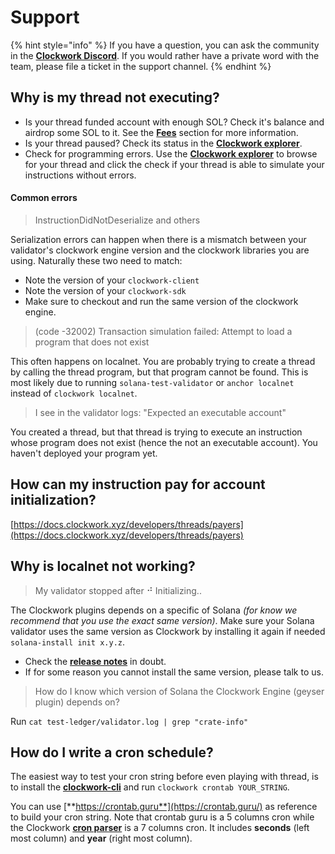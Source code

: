 # Support

{% hint style="info" %}
If you have a question, you can ask the community in the [**Clockwork Discord**](https://discord.gg/6zGyWF7mP4). If you would rather have a private word with the team, please file a ticket in the support channel.&#x20;
{% endhint %}

## Why is my thread not executing?

* Is your thread funded account with enough SOL? Check it's balance and airdrop some SOL to it. See the [**Fees**](broken-reference) section for more information.
* Is your thread paused? Check its status in the [**Clockwork explorer**](https://app.clockwork.xyz/?cluster=devnet).
* Check for programming errors. Use the [**Clockwork explorer**](https://app.clockwork.xyz/?cluster=devnet) to browse for your thread and click the check if your thread is able to simulate your instructions without errors.&#x20;

#### Common errors

> InstructionDidNotDeserialize and others

Serialization errors can happen when there is a mismatch between your validator's clockwork engine version and the clockwork libraries you are using. Naturally these two need to match:

* Note the version of your `clockwork-client`
* Note the version of your `clockwork-sdk`
* Make sure to checkout and run the same version of the clockwork engine.

> (code -32002) Transaction simulation failed: Attempt to load a program that does not exist

This often happens on localnet. You are probably trying to create a thread by calling the thread program, but that program cannot be found. This is most likely due to running `solana-test-validator` or `anchor localnet` instead of `clockwork localnet`.

> I see in the validator logs: "Expected an executable account"

You created a thread, but that thread is trying to execute an instruction whose program does not exist (hence the not an executable account). You haven't deployed your program yet.

## How can my instruction pay for account initialization?

[https://docs.clockwork.xyz/developers/threads/payers](https://docs.clockwork.xyz/developers/threads/payers)

## Why is localnet not working?

> My validator stopped after ⠚ Initializing..

The Clockwork plugins depends on a specific of Solana _(for know we recommend that you use the exact same version)_. Make sure your Solana validator uses the same version as Clockwork by installing it again if needed `solana-install init x.y.z`.

* Check the [**release notes**](https://github.com/clockwork-xyz/clockwork/releases) in doubt.
* If for some reason you cannot install the same version, please talk to us.

> How do I know which version of Solana the Clockwork Engine (geyser plugin) depends on?

Run `cat test-ledger/validator.log | grep "crate-info"`

## How do I write a cron schedule?

The easiest way to test your cron string before even playing with thread, is to install the [**clockwork-cli**](localnet.md#1.-install-the-clockwork-cli) and run `clockwork crontab YOUR_STRING`.

You can use [**https://crontab.guru**](https://crontab.guru/) as reference to build your cron string. Note that crontab guru is a 5 columns cron while the Clockwork [**cron parser**](https://github.com/clockwork-xyz/clockwork/tree/main/cron) is a 7 columns cron. It includes **seconds** (left most column) and **year** (right most column).



